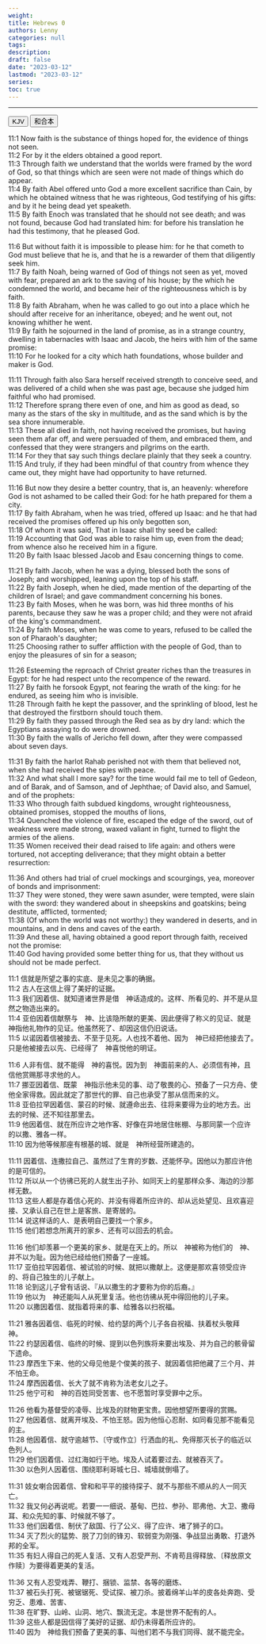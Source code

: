 ```yaml
---
weight: 
title: Hebrews 0
authors: Lenny
categories: null
tags: 
description: 
draft: false
date: "2023-03-12"
lastmod: "2023-03-12"
series:
toc: true
---
```



<!--more-->
---

<!-- Tab links -->
<div class="tab">
  <button class="tablinks active" onclick="tablabel(event, 'english')">KJV</button>
  <button class="tablinks" onclick="tablabel(event, 'chinese')">和合本</button>
  
</div>

<!-- Tab content -->
<div id="english" class="tabcontent" style="display:block">

11:1 Now faith is the substance of things hoped for, the evidence of things not seen.  
11:2 For by it the elders obtained a good report.  
11:3 Through faith we understand that the worlds were framed by the word of God, so that things which are seen were not made of things which do appear.  
11:4 By faith Abel offered unto God a more excellent sacrifice than Cain, by which he obtained witness that he was righteous, God testifying of his gifts: and by it he being dead yet speaketh.  
11:5 By faith Enoch was translated that he should not see death; and was not found, because God had translated him: for before his translation he had this testimony, that he pleased God.  

11:6 But without faith it is impossible to please him: for he that cometh to God must believe that he is, and that he is a rewarder of them that diligently seek him.  
11:7 By faith Noah, being warned of God of things not seen as yet, moved with fear, prepared an ark to the saving of his house; by the which he condemned the world, and became heir of the righteousness which is by faith.  
11:8 By faith Abraham, when he was called to go out into a place which he should after receive for an inheritance, obeyed; and he went out, not knowing whither he went.  
11:9 By faith he sojourned in the land of promise, as in a strange country, dwelling in tabernacles with Isaac and Jacob, the heirs with him of the same promise:  
11:10 For he looked for a city which hath foundations, whose builder and maker is God.  

11:11 Through faith also Sara herself received strength to conceive seed, and was delivered of a child when she was past age, because she judged him faithful who had promised.  
11:12 Therefore sprang there even of one, and him as good as dead, so many as the stars of the sky in multitude, and as the sand which is by the sea shore innumerable.  
11:13 These all died in faith, not having received the promises, but having seen them afar off, and were persuaded of them, and embraced them, and confessed that they were strangers and pilgrims on the earth.  
11:14 For they that say such things declare plainly that they seek a country.  
11:15 And truly, if they had been mindful of that country from whence they came out, they might have had opportunity to have returned.  

11:16 But now they desire a better country, that is, an heavenly: wherefore God is not ashamed to be called their God: for he hath prepared for them a city.  
11:17 By faith Abraham, when he was tried, offered up Isaac: and he that had received the promises offered up his only begotten son,  
11:18 Of whom it was said, That in Isaac shall thy seed be called:  
11:19 Accounting that God was able to raise him up, even from the dead; from whence also he received him in a figure.  
11:20 By faith Isaac blessed Jacob and Esau concerning things to come.  

11:21 By faith Jacob, when he was a dying, blessed both the sons of Joseph; and worshipped, leaning upon the top of his staff.  
11:22 By faith Joseph, when he died, made mention of the departing of the children of Israel; and gave commandment concerning his bones.  
11:23 By faith Moses, when he was born, was hid three months of his parents, because they saw he was a proper child; and they were not afraid of the king's commandment.  
11:24 By faith Moses, when he was come to years, refused to be called the son of Pharaoh's daughter;  
11:25 Choosing rather to suffer affliction with the people of God, than to enjoy the pleasures of sin for a season;  

11:26 Esteeming the reproach of Christ greater riches than the treasures in Egypt: for he had respect unto the recompence of the reward.  
11:27 By faith he forsook Egypt, not fearing the wrath of the king: for he endured, as seeing him who is invisible.  
11:28 Through faith he kept the passover, and the sprinkling of blood, lest he that destroyed the firstborn should touch them.  
11:29 By faith they passed through the Red sea as by dry land: which the Egyptians assaying to do were drowned.  
11:30 By faith the walls of Jericho fell down, after they were compassed about seven days.  

11:31 By faith the harlot Rahab perished not with them that believed not, when she had received the spies with peace.  
11:32 And what shall I more say? for the time would fail me to tell of Gedeon, and of Barak, and of Samson, and of Jephthae; of David also, and Samuel, and of the prophets:  
11:33 Who through faith subdued kingdoms, wrought righteousness, obtained promises, stopped the mouths of lions,  
11:34 Quenched the violence of fire, escaped the edge of the sword, out of weakness were made strong, waxed valiant in fight, turned to flight the armies of the aliens.  
11:35 Women received their dead raised to life again: and others were tortured, not accepting deliverance; that they might obtain a better resurrection:  

11:36 And others had trial of cruel mockings and scourgings, yea, moreover of bonds and imprisonment:  
11:37 They were stoned, they were sawn asunder, were tempted, were slain with the sword: they wandered about in sheepskins and goatskins; being destitute, afflicted, tormented;  
11:38 (Of whom the world was not worthy:) they wandered in deserts, and in mountains, and in dens and caves of the earth.  
11:39 And these all, having obtained a good report through faith, received not the promise:  
11:40 God having provided some better thing for us, that they without us should not be made perfect.  


</div>

<div id="chinese" class="tabcontent">

11:1 信就是所望之事的实底、是未见之事的确据。  
11:2 古人在这信上得了美好的证据。  
11:3 我们因着信、就知道诸世界是借　神话造成的。这样、所看见的、并不是从显然之物造出来的。  
11:4 亚伯因着信献祭与　神、比该隐所献的更美、因此便得了称义的见证、就是　神指他礼物作的见证。他虽然死了、却因这信仍旧说话。  
11:5 以诺因着信被接去、不至于见死。人也找不着他、因为　神已经把他接去了。只是他被接去以先、已经得了　神喜悦他的明证。  
 
11:6 人非有信、就不能得　神的喜悦。因为到　神面前来的人、必须信有神，且信他赏赐那寻求他的人。  
11:7 挪亚因着信、既蒙　神指示他未见的事、动了敬畏的心、预备了一只方舟、使他全家得救。因此就定了那世代的罪、自己也承受了那从信而来的义。  
11:8 亚伯拉罕因着信、蒙召的时候、就遵命出去、往将来要得为业的地方去。出去的时候、还不知往那里去。  
11:9 他因着信、就在所应许之地作客、好像在异地居住帐棚、与那同蒙一个应许的以撒、雅各一样。  
11:10 因为他等候那座有根基的城、就是　神所经营所建造的。  
 
11:11 因着信、连撒拉自己、虽然过了生育的岁数、还能怀孕。因他以为那应许他的是可信的。  
11:12 所以从一个彷彿已死的人就生出子孙、如同天上的星那样众多、海边的沙那样无数。  
11:13 这些人都是存着信心死的、并没有得着所应许的、却从远处望见、且欢喜迎接、又承认自己在世上是客旅、是寄居的。  
11:14 说这样话的人、是表明自己要找一个家乡。  
11:15 他们若想念所离开的家乡、还有可以回去的机会。  
 
11:16 他们却羡慕一个更美的家乡、就是在天上的。所以　神被称为他们的　神、并不以为耻。因为他已经给他们预备了一座城。  
11:17 亚伯拉罕因着信、被试验的时候、就把以撒献上。这便是那欢喜领受应许的、将自己独生的儿子献上。  
11:18 论到这儿子曾有话说、『从以撒生的才要称为你的后裔。』  
11:19 他以为　神还能叫人从死里复活。他也彷彿从死中得回他的儿子来。  
11:20 以撒因着信、就指着将来的事、给雅各以扫祝福。  
 
11:21 雅各因着信、临死的时候、给约瑟的两个儿子各自祝福、扶着杖头敬拜　神。  
11:22 约瑟因着信、临终的时候、提到以色列族将来要出埃及、并为自己的骸骨留下遗命。  
11:23 摩西生下来、他的父母见他是个俊美的孩子、就因着信把他藏了三个月、并不怕王命。  
11:24 摩西因着信、长大了就不肯称为法老女儿之子。  
11:25 他宁可和　神的百姓同受苦害、也不愿暂时享受罪中之乐。  
 
11:26 他看为基督受的凌辱、比埃及的财物更宝贵。因他想望所要得的赏赐。  
11:27 他因着信、就离开埃及、不怕王怒。因为他恒心忍耐、如同看见那不能看见的主。  
11:28 他因着信、就守逾越节、〔守或作立〕行洒血的礼、免得那灭长子的临近以色列人。  
11:29 他们因着信、过红海如行干地。埃及人试着要过去、就被吞灭了。  
11:30 以色列人因着信、围绕耶利哥城七日、城墙就倒塌了。  
 
11:31 妓女喇合因着信、曾和和平平的接待探子、就不与那些不顺从的人一同灭亡。  
11:32 我又何必再说呢。若要一一细说、基甸、巴拉、参孙、耶弗他、大卫、撒母耳、和众先知的事、时候就不够了。  
11:33 他们因着信、制伏了敌国、行了公义、得了应许、堵了狮子的口。  
11:34 灭了烈火的猛势、脱了刀剑的锋刃、软弱变为刚强、争战显出勇敢、打退外邦的全军。  
11:35 有妇人得自己的死人复活、又有人忍受严刑、不肯苟且得释放、〔释放原文作赎〕为要得着更美的复活。  
 
11:36 又有人忍受戏弄、鞭打、捆锁、监禁、各等的磨炼、  
11:37 被石头打死、被锯锯死、受试探、被刀杀。披着绵羊山羊的皮各处奔跑、受穷乏、患难、苦害、  
11:38 在旷野、山岭、山洞、地穴、飘流无定。本是世界不配有的人。  
11:39 这些人都是因信得了美好的证据、却仍未得着所应许的。  
11:40 因为　神给我们预备了更美的事、叫他们若不与我们同得、就不能完全。  
 
</div>